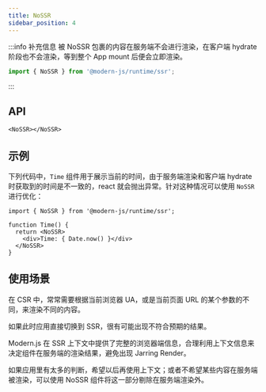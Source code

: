 ```yaml
---
title: NoSSR
sidebar_position: 4
---
```


:::info 补充信息
被 NoSSR 包裹的内容在服务端不会进行渲染，在客户端 hydrate 阶段也不会渲染，等到整个 App mount 后便会立即渲染。
```ts
import { NoSSR } from '@modern-js/runtime/ssr';
```
:::

## API

```tsx
<NoSSR></NoSSR>
```

## 示例

下列代码中，`Time` 组件用于展示当前的时间，由于服务端渲染和客户端 hydrate 时获取到的时间是不一致的，react 就会抛出异常。针对这种情况可以使用 `NoSSR` 进行优化：

```tsx
import { NoSSR } from '@modern-js/runtime/ssr';

function Time() {
  return <NoSSR>
    <div>Time: { Date.now() }</div>
  </NoSSR>
}
```

## 使用场景

在 CSR 中，常常需要根据当前浏览器 UA，或是当前页面 URL 的某个参数的不同，来渲染不同的内容。

如果此时应用直接切换到 SSR，很有可能出现不符合预期的结果。

Modern.js 在 SSR 上下文中提供了完整的浏览器端信息，合理利用上下文信息来决定组件在服务端的渲染结果，避免出现 Jarring Render。

如果应用里有太多的判断，希望以后再使用上下文；或者不希望某些内容在服务端被渲染，可以使用 NoSSR 组件将这一部分剔除在服务端渲染外。
